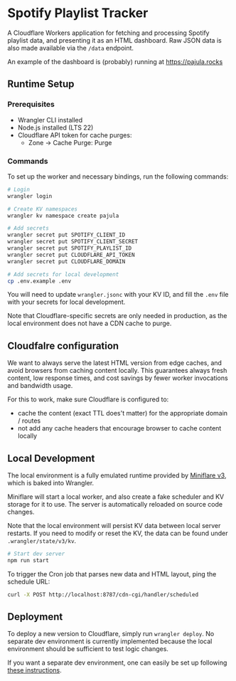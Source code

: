 # Spotify Playlist Tracker

A Cloudflare Workers application for fetching and processing Spotify playlist data, and presenting it as an HTML dashboard. Raw JSON data is also made available via the `/data` endpoint.

An example of the dashboard is (probably) running at https://pajula.rocks

## Runtime Setup

### Prerequisites

- Wrangler CLI installed
- Node.js installed (LTS 22)
- Cloudflare API token for cache purges:
  - Zone → Cache Purge: Purge

### Commands

To set up the worker and necessary bindings, run the following commands:

```bash
# Login
wrangler login

# Create KV namespaces
wrangler kv namespace create pajula

# Add secrets
wrangler secret put SPOTIFY_CLIENT_ID
wrangler secret put SPOTIFY_CLIENT_SECRET
wrangler secret put SPOTIFY_PLAYLIST_ID
wrangler secret put CLOUDFLARE_API_TOKEN
wrangler secret put CLOUDFLARE_DOMAIN

# Add secrets for local development
cp .env.example .env
```

You will need to update `wrangler.jsonc` with your KV ID, and fill the `.env` file with your secrets for local development.

Note that Cloudflare-specific secrets are only needed in production, as the local environment does not have a CDN cache to purge.

## Cloudfalre configuration

We want to always serve the latest HTML version from edge caches, and avoid browsers from caching content locally.
This guarantees always fresh content, low response times, and cost savings by fewer worker invocations and bandwidth usage.

For this to work, make sure Cloudflare is configured to:
 - cache the content (exact TTL does't matter) for the appropriate domain / routes
 - not add any cache headers that encourage browser to cache content locally

## Local Development

The local environment is a fully emulated runtime provided by [Miniflare v3](https://developers.cloudflare.com/workers/testing/miniflare/), which is baked into Wrangler.

Miniflare will start a local worker, and also create a fake scheduler and KV storage for it to use. The server is automatically reloaded on source code changes.

Note that the local environment will persist KV data between local server restarts. If you need to modify or reset the KV, the data can be found under `.wrangler/state/v3/kv`.

```bash
# Start dev server
npm run start
```

To trigger the Cron job that parses new data and HTML layout, ping the schedule URL:

```bash
curl -X POST http://localhost:8787/cdn-cgi/handler/scheduled
```

## Deployment

To deploy a new version to Cloudflare, simply run `wrangler deploy`. No separate dev environment is currently implemented because the local environment should be sufficient to test logic changes.

If you want a separate dev environment, one can easily be set up following [these instructions](https://developers.cloudflare.com/workers/wrangler/environments/).

